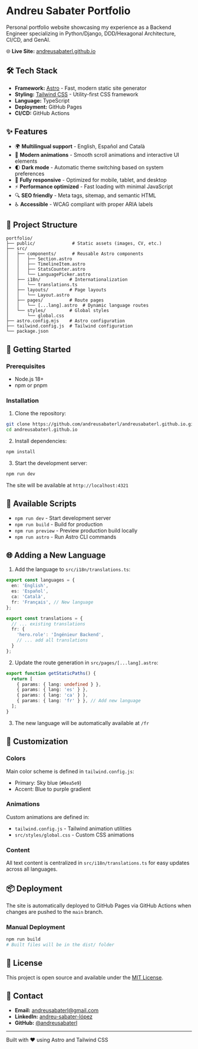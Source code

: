 # Andreu Sabater Portfolio

Personal portfolio website showcasing my experience as a Backend Engineer specializing in Python/Django, DDD/Hexagonal Architecture, CI/CD, and GenAI.

🌐 **Live Site:** [andreusabaterl.github.io](https://andreusabaterl.github.io)

## 🛠️ Tech Stack

- **Framework:** [Astro](https://astro.build/) - Fast, modern static site generator
- **Styling:** [Tailwind CSS](https://tailwindcss.com/) - Utility-first CSS framework
- **Language:** TypeScript
- **Deployment:** GitHub Pages
- **CI/CD:** GitHub Actions

## ✨ Features

- 🌍 **Multilingual support** - English, Español and Català
- 🎨 **Modern animations** - Smooth scroll animations and interactive UI elements
- 🌓 **Dark mode** - Automatic theme switching based on system preferences
- 📱 **Fully responsive** - Optimized for mobile, tablet, and desktop
- ⚡ **Performance optimized** - Fast loading with minimal JavaScript
- 🔍 **SEO friendly** - Meta tags, sitemap, and semantic HTML
- ♿ **Accessible** - WCAG compliant with proper ARIA labels

## 📁 Project Structure

```
portfolio/
├── public/              # Static assets (images, CV, etc.)
├── src/
│   ├── components/      # Reusable Astro components
│   │   ├── Section.astro
│   │   ├── TimelineItem.astro
│   │   ├── StatsCounter.astro
│   │   └── LanguagePicker.astro
│   ├── i18n/           # Internationalization
│   │   └── translations.ts
│   ├── layouts/        # Page layouts
│   │   └── Layout.astro
│   ├── pages/          # Route pages
│   │   └── [...lang].astro  # Dynamic language routes
│   └── styles/         # Global styles
│       └── global.css
├── astro.config.mjs    # Astro configuration
├── tailwind.config.js  # Tailwind configuration
└── package.json
```

## 🚀 Getting Started

### Prerequisites

- Node.js 18+
- npm or pnpm

### Installation

1. Clone the repository:
```bash
git clone https://github.com/andreusabaterl/andreusabaterl.github.io.git
cd andreusabaterl.github.io
```

2. Install dependencies:
```bash
npm install
```

3. Start the development server:
```bash
npm run dev
```

The site will be available at `http://localhost:4321`

## 📝 Available Scripts

- `npm run dev` - Start development server
- `npm run build` - Build for production
- `npm run preview` - Preview production build locally
- `npm run astro` - Run Astro CLI commands

## 🌐 Adding a New Language

1. Add the language to `src/i18n/translations.ts`:
```typescript
export const languages = {
  en: 'English',
  es: 'Español',
  ca: 'Català',
  fr: 'Français', // New language
};

export const translations = {
  // ... existing translations
  fr: {
    'hero.role': 'Ingénieur Backend',
    // ... add all translations
  }
};
```

2. Update the route generation in `src/pages/[...lang].astro`:
```typescript
export function getStaticPaths() {
  return [
    { params: { lang: undefined } },
    { params: { lang: 'es' } },
    { params: { lang: 'ca' } },
    { params: { lang: 'fr' } }, // Add new language
  ];
}
```

3. The new language will be automatically available at `/fr`

## 🎨 Customization

### Colors

Main color scheme is defined in `tailwind.config.js`:
- Primary: Sky blue (`#0ea5e9`)
- Accent: Blue to purple gradient

### Animations

Custom animations are defined in:
- `tailwind.config.js` - Tailwind animation utilities
- `src/styles/global.css` - Custom CSS animations

### Content

All text content is centralized in `src/i18n/translations.ts` for easy updates across all languages.

## 📦 Deployment

The site is automatically deployed to GitHub Pages via GitHub Actions when changes are pushed to the `main` branch.

### Manual Deployment

```bash
npm run build
# Built files will be in the dist/ folder
```

## 📄 License

This project is open source and available under the [MIT License](LICENSE).

## 📧 Contact

- **Email:** andreusabaterl@gmail.com
- **LinkedIn:** [andreu-sabater-lópez](https://linkedin.com/in/andreu-sabater-lópez-067485285)
- **GitHub:** [@andreusabaterl](https://github.com/andreusabaterl)

---

Built with ❤️ using Astro and Tailwind CSS
